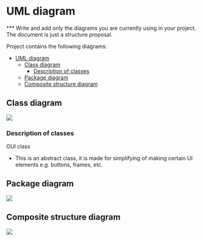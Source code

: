 # UML diagram

*** Write and add only the diagrams you are currently using in your project. The document is just a structure proposal.

Project contains the following diagrams:
<!-- @import "[TOC]" {cmd="toc" depthFrom=1 depthTo=6 orderedList=false} -->
<!-- code_chunk_output -->

- [UML diagram](#uml-diagram)
  - [Class diagram](#class-diagram)
    - [Description of classes](#description-of-classes)
  - [Package diagram](#package-diagram)
  - [Composite structure diagram](#composite-structure-diagram)

<!-- /code_chunk_output -->

## Class diagram
![](https://github.com/OOP-FIIT/oop-2022-str-17-c-dakic-Real-4339/blob/master/Documentation/uml/Class_diagram.png)

### Description of classes

GUI class
-	This is an abstract class, it is made for simplifying of making certain UI elements e.g. buttons, frames, etc.

## Package diagram
![](https://github.com/OOP-FIIT/oop-2022-str-17-c-dakic-Real-4339/blob/master/Documentation/uml/Package_diagram.png)

## Composite structure diagram
![](https://github.com/OOP-FIIT/oop-2022-str-17-c-dakic-Real-4339/blob/master/Documentation/uml/umlet.png)
